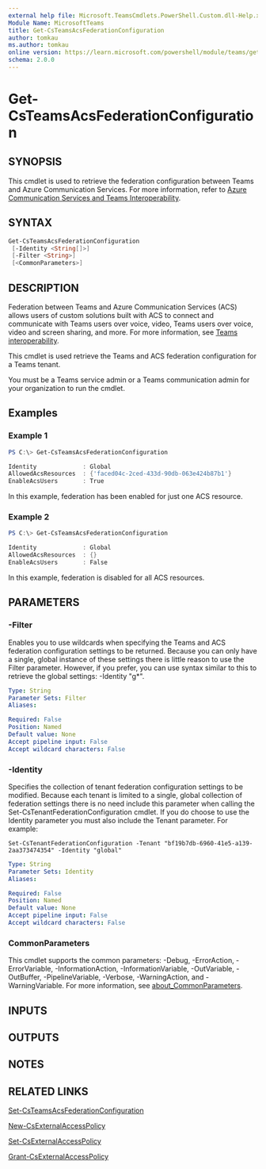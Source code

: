 ```yaml
---
external help file: Microsoft.TeamsCmdlets.PowerShell.Custom.dll-Help.xml
Module Name: MicrosoftTeams
title: Get-CsTeamsAcsFederationConfiguration
author: tomkau
ms.author: tomkau
online version: https://learn.microsoft.com/powershell/module/teams/get-csteamsacsfederationconfiguration
schema: 2.0.0
---
```


# Get-CsTeamsAcsFederationConfiguration

## SYNOPSIS

This cmdlet is used to retrieve the federation configuration between Teams and Azure Communication Services. For more information, refer to [Azure Communication Services and Teams Interoperability](https://learn.microsoft.com/azure/communication-services/concepts/teams-interop).

## SYNTAX

```powershell
Get-CsTeamsAcsFederationConfiguration
 [-Identity <String[]>]
 [-Filter <String>]
 [<CommonParameters>]
```

## DESCRIPTION

Federation between Teams and Azure Communication Services (ACS) allows users of custom solutions built with ACS to connect and communicate with Teams users over voice, video, Teams users over voice, video and screen sharing, and more. For more information, see [Teams interoperability](https://learn.microsoft.com/azure/communication-services/concepts/teams-interop).

This cmdlet is used retrieve the Teams and ACS federation configuration for a Teams tenant.

You must be a Teams service admin or a Teams communication admin for your organization to run the cmdlet.

## Examples

### Example 1
```powershell
PS C:\> Get-CsTeamsAcsFederationConfiguration

Identity             : Global
AllowedAcsResources  : {'faced04c-2ced-433d-90db-063e424b87b1'}
EnableAcsUsers       : True
```

In this example, federation has been enabled for just one ACS resource.

### Example 2
```powershell
PS C:\> Get-CsTeamsAcsFederationConfiguration

Identity             : Global
AllowedAcsResources  : {}
EnableAcsUsers       : False
```

In this example, federation is disabled for all ACS resources.

## PARAMETERS

### -Filter
Enables you to use wildcards when specifying the Teams and ACS federation configuration settings to be returned.
Because you can only have a single, global instance of these settings there is little reason to use the Filter parameter.
However, if you prefer, you can use syntax similar to this to retrieve the global settings: -Identity "g*".

```yaml
Type: String
Parameter Sets: Filter
Aliases:

Required: False
Position: Named
Default value: None
Accept pipeline input: False
Accept wildcard characters: False
```

### -Identity
Specifies the collection of tenant federation configuration settings to be modified. Because each tenant is limited to a single, global collection of federation settings there is no need include this parameter when calling the Set-CsTenantFederationConfiguration cmdlet. If you do choose to use the Identity parameter you must also include the Tenant parameter. For example:

`Set-CsTenantFederationConfiguration -Tenant "bf19b7db-6960-41e5-a139-2aa373474354" -Identity "global"`

```yaml
Type: String
Parameter Sets: Identity
Aliases:

Required: False
Position: Named
Default value: None
Accept pipeline input: False
Accept wildcard characters: False
```

### CommonParameters
This cmdlet supports the common parameters: -Debug, -ErrorAction, -ErrorVariable, -InformationAction, -InformationVariable, -OutVariable, -OutBuffer, -PipelineVariable, -Verbose, -WarningAction, and -WarningVariable. For more information, see [about_CommonParameters](http://go.microsoft.com/fwlink/?LinkID=113216).

## INPUTS

## OUTPUTS

## NOTES

## RELATED LINKS

[Set-CsTeamsAcsFederationConfiguration](https://learn.microsoft.com/powershell/module/teams/set-csteamsacsfederationconfiguration)

[New-CsExternalAccessPolicy](https://learn.microsoft.com/powershell/module/teams/new-csexternalaccesspolicy)

[Set-CsExternalAccessPolicy](https://learn.microsoft.com/powershell/module/teams/set-csexternalaccesspolicy)

[Grant-CsExternalAccessPolicy](https://learn.microsoft.com/powershell/module/teams/grant-csexternalaccesspolicy)
